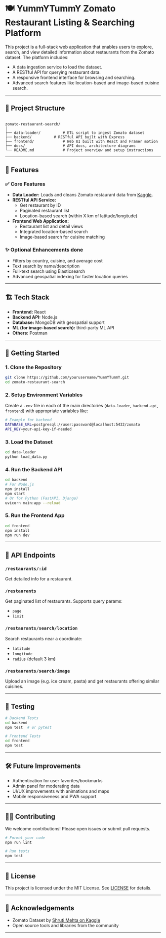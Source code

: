 # 🍽️ YummYTummY Zomato Restaurant Listing & Searching Platform

This project is a full-stack web application that enables users to explore, search, and view detailed information about restaurants from the Zomato dataset. The platform includes:

- A data ingestion service to load the dataset.
- A RESTful API for querying restaurant data.
- A responsive frontend interface for browsing and searching.
- Advanced search features like location-based and image-based cuisine search.

---

## 📁 Project Structure

```

zomato-restaurant-search/
│
├── data-loader/          # ETL script to ingest Zomato dataset
├── backend/          # RESTful API built with Express
├── frontend/             # Web UI built with React and Framer motion
├── docs/                 # API docs, architecture diagrams
└── README.md             # Project overview and setup instructions

````

---

## 🌟 Features

### ✅ Core Features
- **Data Loader:** Loads and cleans Zomato restaurant data from [Kaggle](https://www.kaggle.com/datasets/shrutimehta/zomato-restaurants-data).
- **RESTful API Service:**
  - Get restaurant by ID
  - Paginated restaurant list
  - Location-based search (within X km of latitude/longitude)
- **Frontend Web Application:**
  - Restaurant list and detail views
  - Integrated location-based search
  - Image-based search for cuisine matching

### ✨ Optional Enhancements done
- Filters by country, cuisine, and average cost
- Text search by name/description
- Full-text search using Elasticsearch
- Advanced geospatial indexing for faster location queries

---

## 🏗️ Tech Stack

- **Frontend:** React 
- **Backend API:** Node.js 
- **Database:** MongoDB with geospatial support
- **ML (for image-based search):**  third-party ML API
- **Others:** Postman

---

## 🚀 Getting Started

### 1. Clone the Repository
```bash
git clone https://github.com/yourusername/YummYTummY.git
cd zomato-restaurant-search
````

### 2. Setup Environment Variables

Create a `.env` file in each of the main directories (`data-loader`, `backend-api`, `frontend`) with appropriate variables like:

```bash
# Example for backend
DATABASE_URL=postgresql://user:password@localhost:5432/zomato
API_KEY=your-api-key-if-needed
```

### 3. Load the Dataset

```bash
cd data-loader
python load_data.py
```

### 4. Run the Backend API

```bash
cd backend
# For Node.js
npm install
npm start
# Or for Python (FastAPI, Django)
uvicorn main:app --reload
```

### 5. Run the Frontend App

```bash
cd frontend
npm install
npm run dev
```

---

## 📡 API Endpoints

### `/restaurants/:id`

Get detailed info for a restaurant.

### `/restaurants`

Get paginated list of restaurants. Supports query params:

* `page`
* `limit`

### `/restaurants/search/location`

Search restaurants near a coordinate:

* `latitude`
* `longitude`
* `radius` (default 3 km)

### `/restaurants/search/image`

Upload an image (e.g. ice cream, pasta) and get restaurants offering similar cuisines.

---

## 🧪 Testing

```bash
# Backend Tests
cd backend
npm test  # or pytest

# Frontend Tests
cd frontend
npm test
```

---

## 🛠 Future Improvements

* Authentication for user favorites/bookmarks
* Admin panel for moderating data
* UI/UX improvements with animations and maps
* Mobile responsiveness and PWA support

---

## 🧑‍💻 Contributing

We welcome contributions! Please open issues or submit pull requests.

```bash
# Format your code
npm run lint

# Run tests
npm test
```

---

## 📄 License

This project is licensed under the MIT License. See [LICENSE](LICENSE) for details.

---

## 🙏 Acknowledgements

* Zomato Dataset by [Shruti Mehta on Kaggle](https://www.kaggle.com/datasets/shrutimehta/zomato-restaurants-data)
* Open source tools and libraries from the community

---

